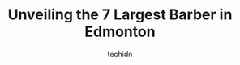 ---
layout: ampstory
image: https://i0.wp.com/www.auto.or.id/wp-content/uploads/2023/06/sweeney-todds-barber-0-edmonton-1686322686.jpeg?resize=640,853
author: techidn
featured: false
description: Edmonton, Alberta, Canada is a haven for Barber enthusiasts, boasting an impressive array of 7 top-notch establishments. Whether youre a seasoned connoisseur or simply curious to explore th
title: Unveiling the 7 Largest Barber in Edmonton
cover:
   title: Unveiling the 7 Largest Barber in Edmonton
   subtitle: AUTO.OR.ID
   background: https://www.auto.or.id/wp-content/uploads/2023/06/sweeney-todds-barber-0-edmonton-1686322686.jpeg

pages: 
 - layout: thirds
   top: <h1>#1 Tommy Guns Original Barbershop</h1>
   bottom: "<p>My little guy had a great haircut experience! Erin was so patient. We both love his haircut and all the little details that went into making it a great day.</p>"
   background: https://www.auto.or.id/wp-content/uploads/2023/06/sweeney-todds-barber-1-edmonton-1686322687.png
   backgroundblur: true
 - layout: thirds
   top: <h1>#2 Compound Cut Club ( Barbershop )</h1>
   bottom: "<p>10652 98 St NW, Edmonton, AB T5H 2N7, Canada</p>"
   background: https://www.auto.or.id/wp-content/uploads/2023/06/sweeney-todds-barber-2-edmonton-1686322689.jpeg
   cta:
      link: https://www.auto.or.id/unveiling-the-7-largest-barber-in-edmonton/
      text: Unveiling the 7 Largest Barber in Edmonton
 - layout: thirds
   top: <h1>#3 Tommy Guns Original Barbershop</h1>
   bottom: "<p>15424 37 St NW, Edmonton, AB T5Y 0S5, Canada</p>"
   background: https://images.unsplash.com/photo-1567449394863-577a4311b51c?ixlib=rb-4.0.3&ixid=MnwxMjA3fDB8MHxwaG90by1wYWdlfHx8fGVufDB8fHx8&auto=format&fit=crop&w=640&h=853&q=80
   cta:
      link: https://www.auto.or.id/unveiling-the-7-largest-barber-in-edmonton/
      text: Unveiling the 7 Largest Barber in Edmonton
 - layout: thirds
   top: <h1>#4 Duggan Barbershop & Hair Styling</h1>
   bottom: "<p>3907 106 St, Edmonton, AB T6J 2S3, Canada</p>"
   background: https://images.unsplash.com/photo-1617814065893-00757125efab?ixlib=rb-4.0.3&ixid=MnwxMjA3fDB8MHxwaG90by1wYWdlfHx8fGVufDB8fHx8&auto=format&fit=crop&w=640&h=853&q=80
   cta:
      link: https://www.auto.or.id/unveiling-the-7-largest-barber-in-edmonton/
      text: Unveiling the 7 Largest Barber in Edmonton
 - layout: thirds
   top: <h1>#5 Royal Barber</h1>
   bottom: "<p>4230 66 St NW, Edmonton, AB T6K 4A2, Canada</p>"
   background: https://images.unsplash.com/photo-1532245128003-3db26c775465?ixlib=rb-4.0.3&ixid=MnwxMjA3fDB8MHxwaG90by1wYWdlfHx8fGVufDB8fHx8&auto=format&fit=crop&w=640&h=853&q=80
   cta:
      link: https://www.auto.or.id/unveiling-the-7-largest-barber-in-edmonton/
      text: Unveiling the 7 Largest Barber in Edmonton
 - layout: thirds
   top: <h1>#6 Legendary Barbershop</h1>
   bottom: "<p>11745 Jasper Ave #201, Edmonton, AB T5K 0N5, Canada</p>"
   background: https://images.unsplash.com/photo-1568616389075-7ec27e747c9a?ixlib=rb-4.0.3&ixid=MnwxMjA3fDB8MHxwaG90by1wYWdlfHx8fGVufDB8fHx8&auto=format&fit=crop&w=640&h=853&q=80
   cta:
      link: https://www.auto.or.id/unveiling-the-7-largest-barber-in-edmonton/
      text: Unveiling the 7 Largest Barber in Edmonton
 - layout: thirds
   top: <h1>#7 Barber 360</h1>
   bottom: "<p>1522 Lakewood Rd W Northwest, Edmonton, AB T6K 3J4, Canada</p>"
   background: https://images.unsplash.com/photo-1575052159402-d23d4fab400c?ixlib=rb-4.0.3&ixid=MnwxMjA3fDB8MHxwaG90by1wYWdlfHx8fGVufDB8fHx8&auto=format&fit=crop&w=640&h=853&q=80
   cta:
      link: https://www.auto.or.id/unveiling-the-7-largest-barber-in-edmonton/
      text: Unveiling the 7 Largest Barber in Edmonton
 - layout: thirds
   middle: Continue reading...
   background: https://images.unsplash.com/photo-1574524096264-8d7e68d047f3?ixlib=rb-4.0.3&ixid=MnwxMjA3fDB8MHxwaG90by1wYWdlfHx8fGVufDB8fHx8&auto=format&fit=crop&w=640&h=853&q=80
   cta:
      link: https://www.auto.or.id/unveiling-the-7-largest-barber-in-edmonton/
      text: Unveiling the 7 Largest Barber in Edmonton

---